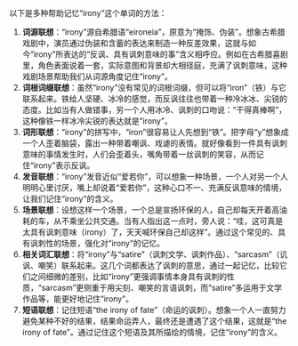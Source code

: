 以下是多种帮助记忆“irony”这个单词的方法：
1. **词源联想**：“irony”源自希腊语“eironeia”，原意为“掩饰、伪装”。想象古希腊戏剧中，演员通过伪装和含蓄的表达来制造一种反差效果，这就与如今“irony”所表达的“反讽、具有讽刺意味的事”含义相呼应。例如在古希腊喜剧里，角色表面说着一套，实际意图和背景却大相径庭，充满了讽刺意味，这种戏剧场景帮助我们从词源角度记住“irony”。
2. **词根词缀联想**：虽然“irony”没有常见的词根词缀，但可以将“iron”（铁）与它联系起来。铁给人坚硬、冰冷的感觉，而反讽往往也带着一种冷冰冰、尖锐的态度。比如当有人做错事，另一个人用冰冷、讽刺的口吻说：“干得真棒啊”，这种像铁一样冰冷尖锐的表达就是“irony”。
3. **词形联想**：“irony”的拼写中，“iron”很容易让人先想到“铁”。把字母“y”想象成一个人歪着脑袋，露出一种带着嘲讽、戏谑的表情。就好像看到一件具有讽刺意味的事情发生时，人们会歪着头，嘴角带着一丝讽刺的笑容，从而记住“irony”表示反讽。
4. **发音联想**：“irony”发音近似“爱若你”，可以想象一种场景，一个人对另一个人明明心里讨厌，嘴上却说着“爱若你”，这种心口不一、充满反讽意味的情境，让我们记住“irony”的含义。
5. **场景联想**：设想这样一个场景，一个总是宣扬环保的人，自己却每天开着高油耗的车，从不乘坐公共交通。当有人指出这一点时，旁人说：“哇，这可真是太具有讽刺意味（irony）了，天天喊环保自己却这样”。通过这个常见的、具有讽刺性的场景，强化对“irony”的记忆。
6. **相关词汇联想**：将“irony”与“satire”（讽刺文学、讽刺作品）、“sarcasm”（讥讽、嘲笑）联系起来。这几个词都表达了讽刺的意思，通过一起记忆，比较它们之间细微的差别，比如“irony”更强调事情本身具有讽刺的性质，“sarcasm”更侧重于用尖刻、嘲笑的言语讽刺，而“satire”多运用于文学作品等，能更好地记住“irony”。
7. **短语联想**：记住短语“the irony of fate”（命运的讽刺）。想象一个人一直努力避免某种不好的结果，结果命运弄人，最终还是遭遇了这个结果，这就是“the irony of fate”。通过记住这个短语及其所描绘的情境，记住“irony”的含义。 